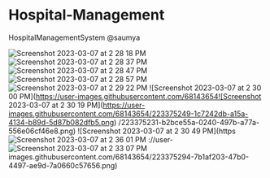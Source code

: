 # Hospital-Management
HospitalManagementSystem
@saumya

![Screenshot 2023-03-07 at 2 28 18 PM](https://user-images.githubusercontent.com/68143654/223375194-e41873f7-a79f-4ba5-871c-861928fb0254.png)
![Screenshot 2023-03-07 at 2 28 37 PM](https://user-images.githubusercontent.com/68143654/223375211-ff98fa5e-76a9-4158-ba71-35b363b98f32.png)
![Screenshot 2023-03-07 at 2 28 47 PM](https://user-images.githubusercontent.com/68143654/223375193-e1a1b1f3-40b8-49d2-8f1a-4214561e1602.png)
![Screenshot 2023-03-07 at 2 28 57 PM](https://user-images.githubusercontent.com/68143654/223375201-2167532c-1e6d-433c-bf02-c55e0638e912.png)
![Screenshot 2023-03-07 at 2 29 22 PM](https://user-images.githubusercontent.com/68143654/223375209-3dd70c96-bf9e-435f-990a-8e0f11dcf3bc.png)
![Screenshot 2023-03-07 at 2 30 00 PM](https://user-images.githubusercontent.com/68143654![Screenshot 2023-03-07 at 2 30 19 PM](https://user-images.githubusercontent.com/68143654/223375249-1c7242db-a15a-4134-b89d-5d87b082dfb5.png)
/223375231-b2bce55a-0240-497b-a77a-556e06cf46e8.png)
![Screenshot 2023-03-07 at 2 30 49 PM](https![Screenshot 2023-03-07 at 2 36 01 PM](https://user-images.githubusercontent.com/68143654/223375331-0bd883c1-0a2d-41f4-bcc8-43dc245fae53.png)
://user-![Screenshot 2023-03-07 at 2 33 07 PM](https://user-images.githubusercontent.com/68143654/223375308-f8ae1879-1b55-4480-a974-c43d3dea5217.png)
images.githubusercontent.com/68143654/223375294-7b1af203-47b0-4497-ae9d-7a0660c57656.png)
